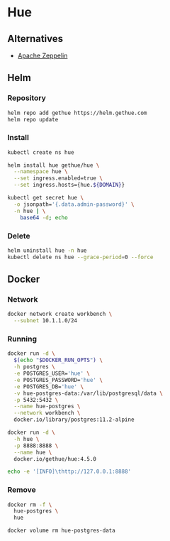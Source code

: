 # Hue

## Alternatives

- [Apache Zeppelin](/apache/apache-zeppelin.md)

## Helm

### Repository

```sh
helm repo add gethue https://helm.gethue.com
helm repo update
```

### Install

```sh
kubectl create ns hue
```

```sh
helm install hue gethue/hue \
  --namespace hue \
  --set ingress.enabled=true \
  --set ingress.hosts={hue.${DOMAIN}}
```

```sh
kubectl get secret hue \
  -o jsonpath='{.data.admin-password}' \
  -n hue | \
    base64 -d; echo
```

### Delete

```sh
helm uninstall hue -n hue
kubectl delete ns hue --grace-period=0 --force
```

## Docker

### Network

```sh
docker network create workbench \
  --subnet 10.1.1.0/24
```

### Running

```sh
docker run -d \
  $(echo "$DOCKER_RUN_OPTS") \
  -h postgres \
  -e POSTGRES_USER='hue' \
  -e POSTGRES_PASSWORD='hue' \
  -e POSTGRES_DB='hue' \
  -v hue-postgres-data:/var/lib/postgresql/data \
  -p 5432:5432 \
  --name hue-postgres \
  --network workbench \
  docker.io/library/postgres:11.2-alpine
```

```sh
docker run -d \
  -h hue \
  -p 8888:8888 \
  --name hue \
  docker.io/gethue/hue:4.5.0
```

```sh
echo -e '[INFO]\thttp://127.0.0.1:8888'
```

### Remove

```sh
docker rm -f \
  hue-postgres \
  hue

docker volume rm hue-postgres-data
```

